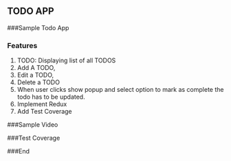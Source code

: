 ## TODO APP
  ###Sample Todo App
  
### Features

1. TODO: Displaying list of all TODOS
2. Add A TODO,
3. Edit a TODO,
4. Delete a TODO
5. When user clicks show popup and select option to mark as complete the todo has to be updated.
6. Implement Redux
7. Add Test Coverage

###Sample Video

###Test Coverage

###End